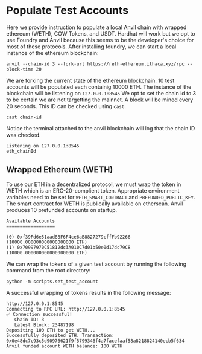 # Populate Test Accounts

Here we provide instruction to populate a local Anvil chain with wrapped ethereum (WETH), COW Tokens, and USDT.
Hardhat will work but we opt to use Foundry and Anvil because this seems to be the developer's choice for most of these protocols.
After installing foundry, we can start a local instance of the ethereum blockchain:

`anvil --chain-id 3 --fork-url https://reth-ethereum.ithaca.xyz/rpc --block-time 20`

We are forking the current state of the ethereum blockchain.
10 test accounts will be populated each containig 10000 ETH. 
The instance of the blockchain will be listening on `127.0.0.1:8545`
We opt to set the chain id to 3 to be certain we are not targetting the mainnet. 
A block will be mined every 20 seconds.
This ID can be checked using `cast`.

```
cast chain-id
```

Notice the terminal attached to the anvil blockchain will log that the chain ID was checked.

```
Listening on 127.0.0.1:8545
eth_chainId
```


## Wrapped Ethereum (WETH)

To use our ETH in a decentralized protocol, we must wrap the token in WETH which is an ERC-20-complient token.
Appropriate environment variables need to be set for `WETH_SMART_CONTRACT` and `PREFUNDED_PUBLIC_KEY`.
The smart contract for WETH is publically available on etherscan. 
Anvil produces 10 prefunded accounts on startup.
```
Available Accounts
==================

(0) 0xf39Fd6e51aad88F6F4ce6aB8827279cffFb92266 (10000.000000000000000000 ETH)
(1) 0x70997970C51812dc3A010C7d01b50e0d17dc79C8 (10000.000000000000000000 ETH)
```

We can wrap the tokens of a given test account by running the following command from the root directory:

```
python -m scripts.set_test_account
```

A successful wrapping of tokens results in the following message:

```
http://127.0.0.1:8545
Connecting to RPC URL: http://127.0.0.1:8545
✅ Connection successful!
   Chain ID: 3
   Latest Block: 23487198
Depositing 100 ETH to get WETH...
Successfully deposited ETH. Transaction: 0x0e48dc7c93c5d90976621f9f5799346f4a7facefaaf58a8218824140ecb5f634
Anvil funded account WETH balance: 100 WETH
```

